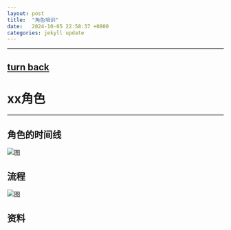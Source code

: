 ```yaml
---
layout: post
title:  "角色培训"
date:   2024-10-05 22:58:37 +0800
categories: jekyll update
---
```

---
[turn back](https://ccc-hu.github.io/sy-px/)
---
# xx角色
---

## 角色的时间线
![图](https://ccc-hu.github.io/images/角色时间线1.png)

## 流程

![图](https://ccc-hu.github.io/images/培训单元.png)

## 资料
